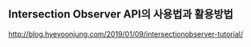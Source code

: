 ## Intersection Observer API의 사용법과 활용방법
http://blog.hyeyoonjung.com/2019/01/09/intersectionobserver-tutorial/
